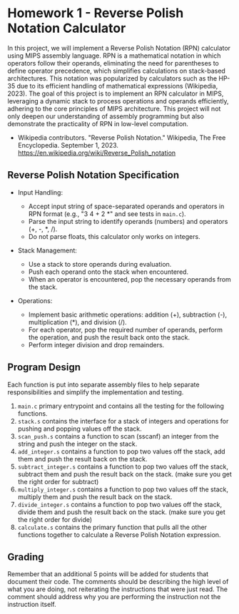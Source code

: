 # Homework 1 - Reverse Polish Notation Calculator
 
In this project, we will implement a Reverse Polish Notation (RPN) calculator using MIPS
assembly language. RPN is a mathematical notation in which operators follow their operands,
eliminating the need for parentheses to define operator precedence, which simplifies
calculations on stack-based architectures. This notation was popularized by calculators
such as the HP-35 due to its efficient handling of mathematical expressions (Wikipedia, 2023).
The goal of this project is to implement an RPN calculator in MIPS, leveraging a dynamic stack
to process operations and operands efficiently, adhering to the core principles of MIPS
architecture. This project will not only deepen our understanding of assembly programming
but also demonstrate the practicality of RPN in low-level computation.

- Wikipedia contributors. "Reverse Polish Notation." Wikipedia, The Free Encyclopedia.
  September 1, 2023. https://en.wikipedia.org/wiki/Reverse_Polish_notation

## Reverse Polish Notation Specification

- Input Handling:
    - Accept input string of space-separated operands and operators in RPN format
      (e.g., "3 4 + 2 *" and see tests in `main.c`).
    - Parse the input string to identify operands (numbers) and operators (+, -, *, /).
    - Do not parse floats, this calculator only works on integers.

- Stack Management:
    - Use a stack to store operands during evaluation.
    - Push each operand onto the stack when encountered.
    - When an operator is encountered, pop the necessary operands from the stack.

- Operations:
    - Implement basic arithmetic operations: addition (+), subtraction (-), multiplication
      (*), and division (/).
    - For each operator, pop the required number of operands, perform the operation, and
      push the result back onto the stack.
    - Perform integer division and drop remainders.

## Program Design

Each function is put into separate assembly files to help separate responsibilities and
simplify the implementation and testing.

1. `main.c` primary entrypoint and contains all the testing for the following functions.
1. `stack.s` contains the interface for a stack of integers and operations for pushing
   and popping values off the stack.
1. `scan_push.s` contains a function to scan (sscanf) an integer from the string and push
   the integer on the stack.
1. `add_integer.s` contains a function to pop two values off the stack, add them and push
   the result back on the stack.
1. `subtract_integer.s` contains a function to pop two values off the stack, subtract them
   and push the result back on the stack. (make sure you get the right order for subtract)
1. `multiply_integer.s` contains a function to pop two values off the stack, multiply them
   and push the result back on the stack.
1. `divide_integer.s` contains a function to pop two values off the stack, divide them and
   push the result back on the stack. (make sure you get the right order for divide)
1. `calculate.s` contains the primary function that pulls all the other functions together
   to calculate a Reverse Polish Notation expression.

## Grading

Remember that an additional 5 points will be added for students that document their code.
The comments should be describing the high level of what you are doing, not reiterating the
instructions that were just read. The comment should address why you are performing the
instruction not the instruction itself.
